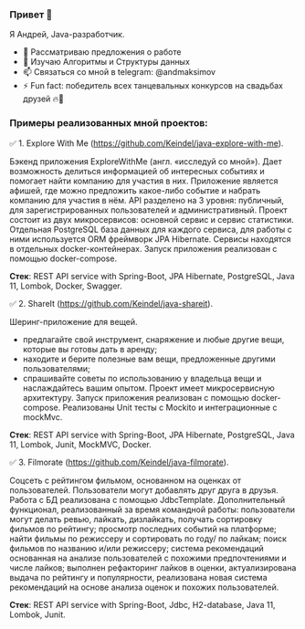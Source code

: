 ### Привет 👋
Я Андрей, Java-разработчик.

- 🔭 Рассматриваю предложения о работе
- 🌱 Изучаю Алгоритмы и Структуры данных
- 📫 Связаться со мной в telegram: @andmaksimov
- ⚡ Fun fact: победитель всех танцевальных конкурсов на свадьбах друзей 🔥💃

### Примеры реализованных мной проектов:

✅ 1. Explore With Me (https://github.com/Keindel/java-explore-with-me).

Бэкенд приложения ExploreWithMe (англ. «исследуй со мной»). Дает возможность делиться информацией об интересных событиях и помогает найти компанию для участия в них.
Приложение является афишей, где можно предложить какое-либо событие и набрать компанию для участия в нём.
API разделено на 3 уровня: публичный, для зарегистрированных пользователей и административный.
Проект состоит из двух микросервисов: основной сервис и сервис статистики. Отдельная PostgreSQL база данных для каждого сервиса, для работы с ними используется ORM фреймворк JPA Hibernate. Сервисы находятся в отдельных docker-контейнерах. Запуск приложения реализован с помощью docker-compose.

**Стек**: REST API service with Spring-Boot, JPA Hibernate, PostgreSQL, Java 11, Lombok, Docker, Swagger.

✅ 2. ShareIt (https://github.com/Keindel/java-shareit).

Шеринг-приложение для вещей.
- предлагайте свой инструмент, снаряжение и любые другие вещи, которые вы готовы дать в аренду;
- находите и берите полезные вам вещи, предложенные другими пользователями;
- спрашивайте советы по использованию у владельца вещи и наслаждайтесь вашим опытом.
Проект имеет микросервисную архитектуру. Запуск приложения реализован с помощью docker-compose. Реализованы Unit тесты c Mockito и интеграционные с mockMvc.

**Стек**: REST API service with Spring-Boot, JPA Hibernate, PostgreSQL, Java 11, Lombok, Junit, MockMVC, Docker.

✅ 3. Filmorate (https://github.com/Keindel/java-filmorate).

Соцсеть с рейтингом фильмом, основанном на оценках от пользователей. Пользователи могут добавлять друг друга в друзья.
Работа с БД реализована с помощью JdbcTemplate.
Дополнительный функционал, реализованный за время командной работы: пользователи могут делать ревью, лайкать, дизлайкать, получать сортировку фильмов по рейтингу; просмотр последних событий на платформе; найти фильмы по режиссеру и сортировать по году/ по лайкам; поиск фильмов по названию и/или режиссеру; система рекомендаций основанная на анализе пользователей с похожими предпочтениями и числе лайков; выполнен рефакторинг лайков в оценки, актуализирована выдача по рейтингу и популярности,
реализована новая система рекомендаций на основе анализа оценок и похожих пользователей.

**Стек**: REST API service with Spring-Boot, Jdbc, H2-database, Java 11, Lombok, Junit.

<!--
**Keindel/Keindel** is a ✨ _special_ ✨ repository because its `README.md` (this file) appears on your GitHub profile.

Here are some ideas to get you started:

- 🔭 I’m currently working on ...
- 🌱 I’m currently learning ...
- 👯 I’m looking to collaborate on ...
- 🤔 I’m looking for help with ...
- 💬 Ask me about ...
- 📫 How to reach me: ...
- 😄 Pronouns: ...
- ⚡ Fun fact: ...
-->
